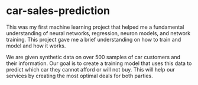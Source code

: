 # car-sales-prediction
This was my first machine learning project that helped me a fundamental understanding of neural networks, regression, neuron models, and network training. This project gave me a brief understanding on how to train and model and how it works.

We are given synthetic data on over 500 samples of car customers and their information. Our goal is to create a training model that uses this data to predict which car they cannot afford or will not buy. This will help our services by creating the most optimal deals for both parties.
